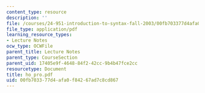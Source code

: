 ```yaml
---
content_type: resource
description: ''
file: /courses/24-951-introduction-to-syntax-fall-2003/00fb703377d4afa0f84267ad7c8cd867_ho_pro.pdf
file_type: application/pdf
learning_resource_types:
- Lecture Notes
ocw_type: OCWFile
parent_title: Lecture Notes
parent_type: CourseSection
parent_uid: 17405e9f-4648-84f2-42cc-9b4b47fce2cc
resourcetype: Document
title: ho_pro.pdf
uid: 00fb7033-77d4-afa0-f842-67ad7c8cd867
---
```

